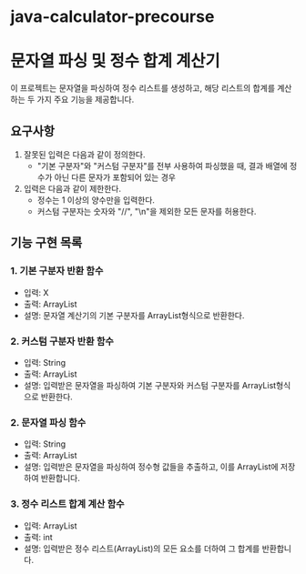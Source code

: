 # java-calculator-precourse

# 문자열 파싱 및 정수 합계 계산기

이 프로젝트는 문자열을 파싱하여 정수 리스트를 생성하고, 해당 리스트의 합계를 계산하는 두 가지 주요 기능을 제공합니다.

## 요구사항
1. 잘못된 입력은 다음과 같이 정의한다.
    - "기본 구분자"와 "커스텀 구분자"를 전부 사용하여 파싱했을 때, 결과 배열에 정수가 아닌 다른 문자가 포함되어 있는 경우
2. 입력은 다음과 같이 제한한다.
    - 정수는 1 이상의 양수만을 입력한다.
    - 커스텀 구분자는 숫자와 "//", "\\n"을 제외한 모든 문자를 허용한다.

## 기능 구현 목록

### 1. 기본 구분자 반환 함수
- 입력: X
- 출력: ArrayList<String>
- 설명: 문자열 계산기의 기본 구분자를 ArrayList<String>형식으로 반환한다.

### 2. 커스텀 구분자 반환 함수
- 입력: String
- 출력: ArrayList<Integer>
- 설명: 입력받은 문자열을 파싱하여 기본 구분자와 커스텀 구분자를 ArrayList<String>형식으로 반환한다.

### 2. 문자열 파싱 함수

- 입력: String
- 출력: ArrayList<Integer>
- 설명: 입력받은 문자열을 파싱하여 정수형 값들을 추출하고, 이를 ArrayList에 저장하여 반환합니다.

### 3. 정수 리스트 합계 계산 함수

- 입력: ArrayList<Integer>
- 출력: int
- 설명: 입력받은 정수 리스트(ArrayList)의 모든 요소를 더하여 그 합계를 반환합니다.
